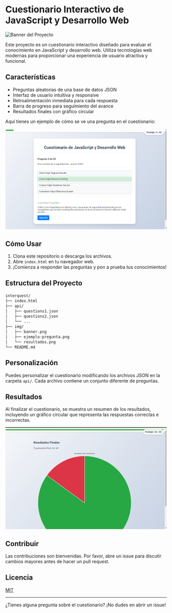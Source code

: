 # Cuestionario Interactivo de JavaScript y Desarrollo Web

![Banner del Proyecto](img/banner.png)

Este proyecto es un cuestionario interactivo diseñado para evaluar el conocimiento en JavaScript y desarrollo web. Utiliza tecnologías web modernas para proporcionar una experiencia de usuario atractiva y funcional.

## Características

- Preguntas aleatorias de una base de datos JSON
- Interfaz de usuario intuitiva y responsive
- Retroalimentación inmediata para cada respuesta
- Barra de progreso para seguimiento del avance
- Resultados finales con gráfico circular

Aquí tienes un ejemplo de cómo se ve una pregunta en el cuestionario:

![Ejemplo de Pregunta](img/ejemplo-pregunta.png)

## Cómo Usar

1. Clona este repositorio o descarga los archivos.
2. Abre `index.html` en tu navegador web.
3. ¡Comienza a responder las preguntas y pon a prueba tus conocimientos!

## Estructura del Proyecto

```
interquest/
├── index.html
├── api/
│   ├── questions1.json
│   ├── questions2.json
│   └── ...
├── img/
│   ├── banner.png
│   ├── ejemplo-pregunta.png
│   └── resultados.png
└── README.md
```

## Personalización

Puedes personalizar el cuestionario modificando los archivos JSON en la carpeta `api/`. Cada archivo contiene un conjunto diferente de preguntas.

## Resultados

Al finalizar el cuestionario, se muestra un resumen de los resultados, incluyendo un gráfico circular que representa las respuestas correctas e incorrectas.

![Gráfico de Resultados](img/resultados.png)

## Contribuir

Las contribuciones son bienvenidas. Por favor, abre un issue para discutir cambios mayores antes de hacer un pull request.

## Licencia

[MIT](https://choosealicense.com/licenses/mit/)

---

¿Tienes alguna pregunta sobre el cuestionario? ¡No dudes en abrir un issue!
